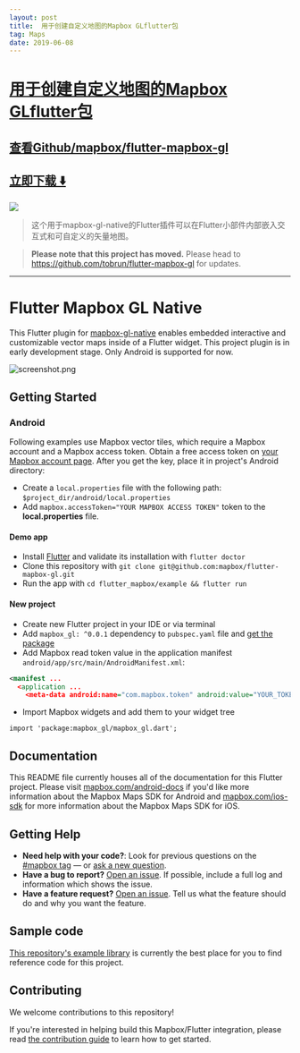 ```yaml
---
layout: post
title:  用于创建自定义地图的Mapbox GLflutter包
tag: Maps
date: 2019-06-08
---
```


# [用于创建自定义地图的Mapbox GLflutter包 ](http://github.com/mapbox/flutter-mapbox-gl) 



## [查看Github/mapbox/flutter-mapbox-gl](http://github.com/mapbox/flutter-mapbox-gl)
## [立即下载 ️⬇️ ](https://codeload.github.com/mapbox/flutter-mapbox-gl/zip/master) 


 
![](https://flutterawesome.com/content/images/2018/10/Flutter-Mapbox-GL-Native.jpg)
 
>
> 这个用于mapbox-gl-native的Flutter插件可以在Flutter小部件内部嵌入交互式和可自定义的矢量地图。
>

 
> **Please note that this project has moved.** Please head to https://github.com/tobrun/flutter-mapbox-gl for updates.

---

# Flutter Mapbox GL Native

This Flutter plugin for [mapbox-gl-native](https://github.com/mapbox/mapbox-gl-native) enables
embedded interactive and customizable vector maps inside of a Flutter widget. This project plugin is in early development stage. Only Android is supported for now.

![screenshot.png](screenshot.png)

## Getting Started

### Android

Following examples use Mapbox vector tiles, which require a Mapbox account and a Mapbox access token. Obtain a free access token on [your Mapbox account page](https://www.mapbox.com/account/access-tokens/). After you get the key, place it in project's Android directory:
- Create a `local.properties` file with the following path: `$project_dir/android/local.properties`
- Add `mapbox.accessToken="YOUR MAPBOX ACCESS TOKEN"`
 token to the **local.properties** file.

#### Demo app

- Install [Flutter](https://flutter.io/get-started/) and validate its installation with `flutter doctor`
- Clone this repository with `git clone git@github.com:mapbox/flutter-mapbox-gl.git`
- Run the app with `cd flutter_mapbox/example && flutter run`

#### New project

- Create new Flutter project in your IDE or via terminal
- Add `mapbox_gl: ^0.0.1` dependency to `pubspec.yaml` file and [get the package](https://flutter.io/using-packages/#adding-a-package-dependency-to-an-app)
- Add Mapbox read token value in the application manifest `android/app/src/main/AndroidManifest.xml`:

```xml
<manifest ...
  <application ...
    <meta-data android:name="com.mapbox.token" android:value="YOUR_TOKEN_HERE" />
```

- Import Mapbox widgets and add them to your widget tree
```
import 'package:mapbox_gl/mapbox_gl.dart';
```

## Documentation

This README file currently houses all of the documentation for this Flutter project. Please visit [mapbox.com/android-docs](https://www.mapbox.com/android-docs/) if you'd like more information about the Mapbox Maps SDK for Android and [mapbox.com/ios-sdk](https://www.mapbox.com/ios-sdk/) for more information about the Mapbox Maps SDK for iOS.

## Getting Help

- **Need help with your code?**: Look for previous questions on the [#mapbox tag](https://stackoverflow.com/questions/tagged/mapbox+android) — or [ask a new question](https://stackoverflow.com/questions/tagged/mapbox+android).
- **Have a bug to report?** [Open an issue](https://github.com/mapbox/flutter-mapbox-gl/issues/new). If possible, include a full log and information which shows the issue.
- **Have a feature request?** [Open an issue](https://github.com/mapbox/flutter-mapbox-gl/issues/new). Tell us what the feature should do and why you want the feature.

## Sample code

[This repository's example library](https://github.com/mapbox/flutter-mapbox-gl/tree/master/example/lib) is currently the best place for you to find reference code for this project.

## Contributing

We welcome contributions to this repository!

If you're interested in helping build this Mapbox/Flutter integration, please read [the contribution guide](https://github.com/mapbox/flutter-mapbox-gl/blob/master/CONTRIBUTING.md) to learn how to get started.

